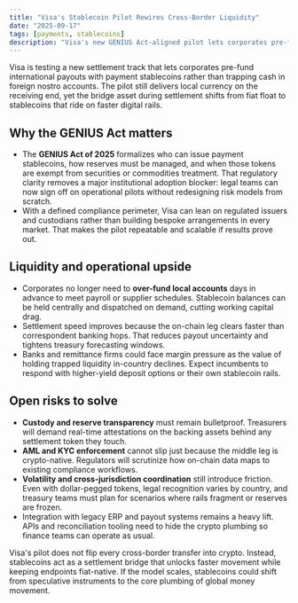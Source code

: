 ```yaml
---
title: "Visa's Stablecoin Pilot Rewires Cross-Border Liquidity"
date: "2025-09-17"
tags: [payments, stablecoins]
description: "Visa's new GENIUS Act-aligned pilot lets corporates pre-fund FX in stablecoins, easing liquidity drag while surfacing new operational risks."
---
```


Visa is testing a new settlement track that lets corporates pre-fund
international payouts with payment stablecoins rather than trapping cash in
foreign nostro accounts. The pilot still delivers local currency on the
receiving end, yet the bridge asset during settlement shifts from fiat float to
stablecoins that ride on faster digital rails.

## Why the GENIUS Act matters

- The **GENIUS Act of 2025** formalizes who can issue payment stablecoins,
  how reserves must be managed, and when those tokens are exempt from
  securities or commodities treatment. That regulatory clarity removes a major
  institutional adoption blocker: legal teams can now sign off on operational
  pilots without redesigning risk models from scratch.
- With a defined compliance perimeter, Visa can lean on regulated issuers and
  custodians rather than building bespoke arrangements in every market. That
  makes the pilot repeatable and scalable if results prove out.

## Liquidity and operational upside

- Corporates no longer need to **over-fund local accounts** days in advance to
  meet payroll or supplier schedules. Stablecoin balances can be held centrally
  and dispatched on demand, cutting working capital drag.
- Settlement speed improves because the on-chain leg clears faster than
  correspondent banking hops. That reduces payout uncertainty and tightens
  treasury forecasting windows.
- Banks and remittance firms could face margin pressure as the value of holding
  trapped liquidity in-country declines. Expect incumbents to respond with
  higher-yield deposit options or their own stablecoin rails.

## Open risks to solve

- **Custody and reserve transparency** must remain bulletproof. Treasurers will
  demand real-time attestations on the backing assets behind any settlement
  token they touch.
- **AML and KYC enforcement** cannot slip just because the middle leg is
  crypto-native. Regulators will scrutinize how on-chain data maps to existing
  compliance workflows.
- **Volatility and cross-jurisdiction coordination** still introduce friction.
  Even with dollar-pegged tokens, legal recognition varies by country, and
  treasury teams must plan for scenarios where rails fragment or reserves are
  frozen.
- Integration with legacy ERP and payout systems remains a heavy lift. APIs and
  reconciliation tooling need to hide the crypto plumbing so finance teams can
  operate as usual.

Visa's pilot does not flip every cross-border transfer into crypto. Instead,
stablecoins act as a settlement bridge that unlocks faster movement while
keeping endpoints fiat-native. If the model scales, stablecoins could shift
from speculative instruments to the core plumbing of global money movement.
